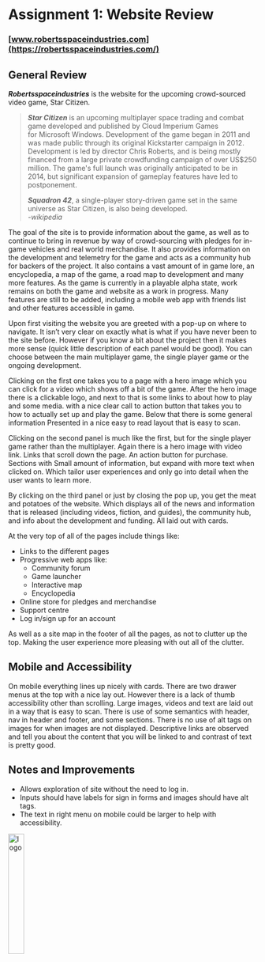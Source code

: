 # **Assignment 1: Website Review**
### [www.robertsspaceindustries.com](https://robertsspaceindustries.com/)





## **General Review**


***Robertsspaceindustries*** is the website for the upcoming crowd-sourced video game, Star Citizen.

>***Star Citizen*** is an upcoming multiplayer space trading and combat game developed and published by Cloud Imperium Games
for Microsoft Windows. Development of the game began in 2011 and was made public through its original Kickstarter campaign in 2012. Development is led by director Chris Roberts, and is being mostly financed from a large private crowdfunding campaign of over US$250 million. The game's full launch was originally anticipated to be in 2014, but significant expansion of gameplay features have led to postponement. 
>
>***Squadron 42***, a single-player story-driven game set in the same universe as Star Citizen, is also being developed.    
>*-wikipedia*

The goal of the site is to provide information about the game, as well as to continue to bring in revenue by way of crowd-sourcing with
pledges for in-game vehicles and real world merchandise. It also provides information on the development and telemetry for the game and acts as a community hub for backers of the project. It also contains a vast amount of in game lore, an encyclopedia, a map of the game, a road map to development and many more features. As the game is currently in a playable alpha state, work remains on both the game and website as a work in progress. Many features are still to be added, including a mobile web app with friends list and other features accessible in game.

Upon first visiting the website you are greeted with a pop-up on where to navigate. It isn’t very clear on exactly what is what if you have never been to the site before. However if you know a bit about the project then it makes more sense (quick little description of each panel would be good). You can choose between the main multiplayer game, the single player game or the ongoing development.

Clicking on the first one takes you to a page with a hero image which you can click for a video which shows off a bit of the game. After the hero image there is a clickable logo, and next to that is some links to about how to play and some media. with a nice clear call to action button that takes you to how to actually set up and play the game. Below that there is some general information Presented in a nice easy to read layout that is easy to scan.

Clicking on the second panel is much like the first, but for the single player game rather than the multiplayer. Again there is a hero image with video link. Links that scroll down the page. An action button for purchase. Sections with Small amount of information, but expand with more text when clicked on. Which tailor user experiences and only go into detail when the user wants to learn more. 

By clicking on the third panel or just by closing the pop up, you get the meat and potatoes of the website. Which displays all of the news and information that is released (including videos, fiction, and guides), the community hub, and info about the development and funding. All laid out with cards.


At the very top of all of the pages include things like:

- Links to the different pages
- Progressive web apps like:
    - Community forum
    - Game launcher
    - Interactive map
    - Encyclopedia
- Online store for pledges and merchandise
- Support centre
- Log in/sign up for an account

As well as a site map in the footer of all the pages, as not to clutter up the top. Making the user experience more pleasing with out all of the clutter.


## **Mobile and Accessibility**

On mobile everything lines up nicely with cards. There are two drawer menus at the top with a nice lay out. However there is a lack of thumb accessibility other than scrolling.  Large images, videos and text are laid out in a way that is easy to scan.  There is use of some semantics with header, nav in header and footer, and some sections. There is no use of alt tags on images for when images are not displayed. Descriptive links are observed and tell you about the content that you will be linked to and contrast of text is pretty good.


## **Notes and Improvements**

- Allows exploration of site without the need to log in.
- Inputs should have labels for sign in forms and images should have alt tags.
- The text in right menu on mobile could be larger to help with accessibility.





<img src="https://support.robertsspaceindustries.com/hc/article_attachments/360022704853/MadeByTheCommunity_White.png" alt="logo" width="25%" height="25%" align="center">
